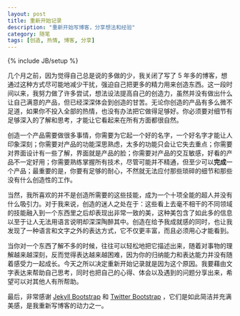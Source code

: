 ```yaml
---
layout: post
title: 重新开始记录
description: "重新开始写博客，分享想法和经验"
category: 随笔
tags: [创造, 热情, 博客, 分享]
---
```

{% include JB/setup %}

几个月之前，因为觉得自己总是说的多做的少，我关闭了写了 5 年多的博客，想通过这种方式尽可能地减少干扰，强迫自己把更多的精力用来创造东西。这一段时间以来，我努力做了许多尝试，想法设法提高自己的创造力，虽然并没有做出什么让自己满意的产品，但已经深深体会到创造的甘苦。无论你创造的产品有多么微不足道，如果你不投入全部的热情，也没有办法把它做得足够好。你必须要对细节有足够深入的了解和思考，才能让它看起来在所有方面都很自然。

创造一个产品需要做很多事情，你需要为它起一个好的名字，一个好名字才能让人印象深刻；你需要对产品的功能深思熟虑，太多的功能只会让它失去重点；你需要对界面设计有一些了解，界面就是产品的脸；你需要对产品的交互敏感，好看的产品不一定好用；你需要熟练掌握所有技术，尽管可能并不精通，但至少可以**完成**一个产品；最重要的是，你要有足够的耐心，不然就无法应付那些琐碎的细节和那些没有什么创造性的工作。

当然，我所喜欢的并不是创造所需要的这些技能，成为一个十项全能的超人并没有什么吸引力。对于我来说，创造的迷人之处在于：这些看上去毫不相干的不同领域的技能融入到一个东西里之后却表现出非常一致的美，这种美包含了如此多的信息以至于让人无法用语言说明却深深陶醉其中。创造在给予我成就感的同时，也让我发现了一种语言和文字之外的表达方式，它不仅更丰富，而且必须用心才能看到。

当你对一个东西了解不多的时候，往往可以轻松地把它描述出来，随着对事物的理解越来越深刻，反而觉得表达越来越困难，因为你的归纳能力和表达能力并没有随着感受力一起成长。今天之所以决定重新开始记录就是因为这个原因。我要藉由文字表达来帮助自己思考，同时也把自己的心得、体会以及遇到的问题分享出来，希望可以对其他人有所帮助。

最后，非常感谢 [Jekyll Bootstrap](http://jekyllbootstrap.com/) 和 [Twitter Bootstrap](http://twitter.github.com/bootstrap/) ，它们是如此简洁并充满美感，是我重新写博客的动力之一。
